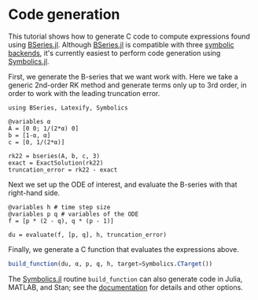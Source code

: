 # Code generation
This tutorial shows how to generate C code to compute expressions found using [BSeries.jl](https://github.com/ranocha/BSeries.jl).  Although [BSeries.jl](https://github.com/ranocha/BSeries.jl) is compatible with three [symbolic backends](https://ranocha.de/BSeries.jl/dev/tutorials/symbolic_computations/), it's currently easiest to perform code generation using [Symbolics.jl](https://github.com/JuliaSymbolics/Symbolics.jl).

First, we generate the B-series that we want work with.  Here we take a generic 2nd-order RK method and generate terms only up to 3rd order, in order to work with the leading truncation error.


```@example code-generation
using BSeries, Latexify, Symbolics

@variables α
A = [0 0; 1/(2*α) 0]
b = [1-α, α]
c = [0, 1/(2*α)]

rk22 = bseries(A, b, c, 3)
exact = ExactSolution(rk22)
truncation_error = rk22 - exact
```

Next we set up the ODE of interest, and evaluate the B-series with that right-hand side.


```@example code-generation
@variables h # time step size
@variables p q # variables of the ODE
f = [p * (2 - q), q * (p - 1)]

du = evaluate(f, [p, q], h, truncation_error)
```

Finally, we generate a C function that evaluates the expressions above.


```julia
build_function(du, α, p, q, h, target=Symbolics.CTarget())
```

The [Symbolics.jl](https://github.com/JuliaSymbolics/Symbolics.jl) routine `build_function` can also generate code in Julia, MATLAB, and Stan; see the [documentation](https://symbolics.juliasymbolics.org/stable/manual/build_function/#build_function) for details and other options.
